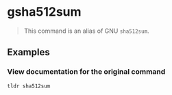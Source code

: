 # gsha512sum

> This command is an alias of GNU `sha512sum`.

## Examples

### View documentation for the original command

```bash
tldr sha512sum
```
